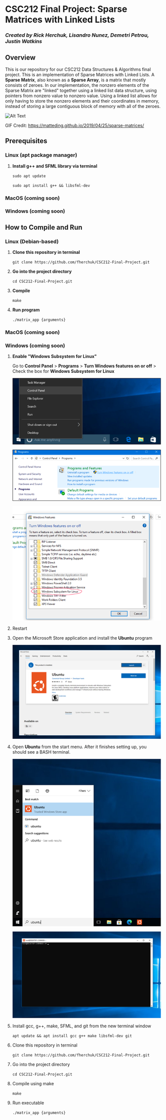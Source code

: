 # CSC212 Final Project: Sparse Matrices with Linked Lists
### *Created by Rick Herchuk, Lisandro Nunez, Demetri Petrou, Justin Watkins*   

## Overview

This is our repository for our CSC212 Data Structures & Algorithms final project. This is an implementation of Sparse Matrices with Linked Lists. 
A **Sparse Matrix**, also known as a **Sparse Array**, is a matrix that mostly consists of zeroes. 
In our implementation, the nonzero elements of the Sparse Matrix are "linked" together using a linked list data structure, using pointers from nonzero value to nonzero value.
Using a linked list allows for only having to store the nonzero elements and their coordinates in memory, instead of storing a large contiguous block of memory with all of the zeroes.

![Alt Text](https://matteding.github.io/images/coo.gif)

GIF Credit: https://matteding.github.io/2019/04/25/sparse-matrices/

## Prerequisites

### Linux (apt package manager)

1. **Install g++ and SFML library via terminal**

    `sudo apt update`

    `sudo apt install g++ && libsfml-dev`

### MacOS (coming soon)

### Windows (coming soon)

## How to Compile and Run

### Linux (Debian-based)
1. **Clone this repository in terminal**

    `git clone https://github.com/fherchuk/CSC212-Final-Project.git`

2. **Go into the project directory**

    `cd CSC212-Final-Project.git`
3. **Compile** 

    `make`
4. **Run program**

    `./matrix_app {arguments}`

### MacOS (coming soon)

### Windows (coming soon)
1. **Enable "Windows Subsystem for Linux"**
    
    Go to **Control Panel** > **Programs** > **Turn Windows features on or off** > Check the box for **Windows Subsystem for Linux**

    ![Alt text](/images/win10-control-panel.webp)

    ![Alt text](/images/win10-control-panel-2.webp)

    ![Alt text](/images/win10-subsystem-checkbox.png)

2. Restart

3. Open the Microsoft Store application and install the **Ubuntu** program

    ![Alt text](/images/win10-ubuntu-store-page.png)

4. Open **Ubuntu** from the start menu. After it finishes setting up, you should see a BASH terminal.

    ![Alt text](/images/win10-ubuntu-start-menu.png)

    ![Alt text](/images/win10-ubuntu-terminal.png)

5. Install gcc, g++, make, SFML, and git from the new terminal window

    `apt update && apt install gcc g++ make libsfml-dev git`

6. Clone this repository in terminal

    `git clone https://github.com/fherchuk/CSC212-Final-Project.git`
    
7. Go into the project directory

    `cd CSC212-Final-Project.git`
8. Compile using make

    `make`

9. Run executable

    `./matrix_app {arguments}`

   

    

    